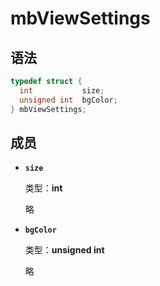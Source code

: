 # mbViewSettings

## 语法

``` cpp
typedef struct {
  int           size;
  unsigned int  bgColor;
} mbViewSettings;
```

## 成员

- **`size`**

  类型：**int**

  略

- **`bgColor`**

  类型：**unsigned int**

  略
